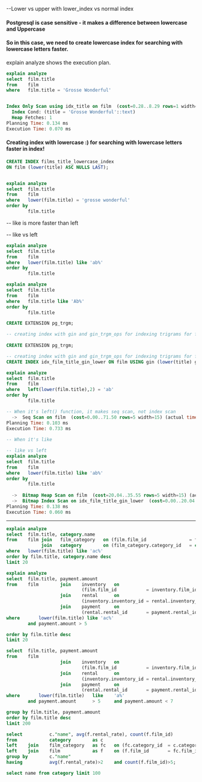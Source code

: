 ﻿--Lower vs upper with lower_index vs normal index
#### Postgresql is case sensitive - it makes a difference between lowercase and Uppercase
#### So in this case, we need to create lowercase index for searching with lowercase letters faster.

explain analyze shows the execution plan.
```sql
explain analyze
select  film.title 
from 	film
where 	film.title = 'Grosse Wonderful'


Index Only Scan using idx_title on film  (cost=0.28..8.29 rows=1 width=15) (actual time=0.040..0.041 rows=1 loops=1)
  Index Cond: (title = 'Grosse Wonderful'::text)
  Heap Fetches: 1
Planning Time: 0.134 ms
Execution Time: 0.070 ms
```

#### Creating index with lowercase :) for searching with lowercase letters faster in index!

```sql
CREATE INDEX films_title_lowercase_index
ON film (lower(title) ASC NULLS LAST);


explain analyze
select  film.title 
from 	film
where 	lower(film.title) = 'grosse wonderful'
order by 
		film.title
```
-- like is more faster than left

		
-- like vs left
```sql
explain analyze
select  film.title 
from 	film
where 	lower(film.title) like 'ab%'
order by 
		film.title
```
	

```sql
explain analyze
select  film.title 
from 	film
where 	film.title like 'Ab%'
order by 
		film.title
```		
	
```sql
CREATE EXTENSION pg_trgm;
```

```sql
-- creating index with gin and gin_trgm_ops for indexing trigrams for faster search with like 'abc%' for example
		
CREATE EXTENSION pg_trgm;

-- creating index with gin and gin_trgm_ops for indexing trigrams for faster search with like 'abc%' for example
CREATE INDEX idx_film_title_gin_lower ON film USING gin (lower(title) gin_trgm_ops);

explain analyze
select  film.title 
from 	film
where 	left(lower(film.title),2) = 'ab'
order by 
		film.title

-- When it's left() function, it makes seq scan, not index scan
  ->  Seq Scan on film  (cost=0.00..71.50 rows=5 width=15) (actual time=0.673..0.673 rows=0 loops=1)
Planning Time: 0.103 ms
Execution Time: 0.733 ms
  
-- When it's like 

-- like vs left
explain analyze
select  film.title 
from 	film
where 	lower(film.title) like 'ab%'
order by 
		film.title
		
  ->  Bitmap Heap Scan on film  (cost=20.04..35.55 rows=5 width=15) (actual time=0.017..0.017 rows=0 loops=1)
  ->  Bitmap Index Scan on idx_film_title_gin_lower  (cost=0.00..20.04 rows=5 width=0) (actual time=0.015..0.015 rows=0 loops=1)
Planning Time: 0.138 ms
Execution Time: 0.060 ms
```
-----------------------------------------------------

```sql
explain analyze
select  film.title, category.name
from 	film join 	film_category	on (film.film_id 				= film_category.film_id)
			 join	category 		on (film_category.category_id 	= category.category_id)
where 	lower(film.title) like 'ac%'
order by film.title, category.name desc
limit 20
```

```sql
explain analyze
select  film.title, payment.amount
from 	film 		join 	inventory	on
 							(film.film_id 			= inventory.film_id)
					join	rental 		on
 							(inventory.inventory_id = rental.inventory_id)
 					join 	payment		on
	 						(rental.rental_id		= payment.rental_id)
where 		lower(film.title) like 'ac%'
		and	payment.amount > 5

order by film.title desc
limit 20
```


```sql
select  film.title, payment.amount
from 	film 		
					join 	inventory	on
 							(film.film_id 			= inventory.film_id)
					join	rental 		on
 							(inventory.inventory_id = rental.inventory_id)
 					join 	payment		on
	 						(rental.rental_id		= payment.rental_id)
where 		lower(film.title) 	like 	'a%'
		and	payment.amount 		> 5 	and payment.amount < 7

group by film.title, payment.amount
order by film.title desc
limit 200
```

```sql
select 			c."name", avg(f.rental_rate), count(f.film_id)
from 			category 		as c
left 	join 	film_category 	as fc 	on (fc.category_id	= c.category_id)
left 	join 	film 			as f 	on (f.film_id		= fc.film_id)
group by 		c."name"
having 			avg(f.rental_rate)>2 	and count(f.film_id)>5;

select name from category limit 100
```

